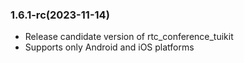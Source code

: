 ### 1.6.1-rc(2023-11-14)

- Release candidate version of rtc_conference_tuikit
- Supports only Android and iOS platforms
